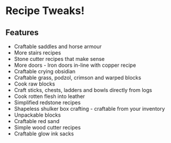 # Recipe Tweaks!

## Features 
* Craftable saddles and horse armour 
* More stairs recipes
* Stone cutter recipes that make sense
* More doors - Iron doors in-line with copper recipe
* Craftable crying obsidian
* Craftable grass, podzol, crimson and warped blocks
* Cook raw blocks
* Craft sticks, chests, ladders and bowls directly from logs 
* Cook rotten flesh into leather
* Simplified redstone recipes
* Shapeless shulker box crafting - craftable from your inventory
* Unpackable blocks 
* Craftable red sand
* Simple wood cutter recipes
* Craftable glow ink sacks 
